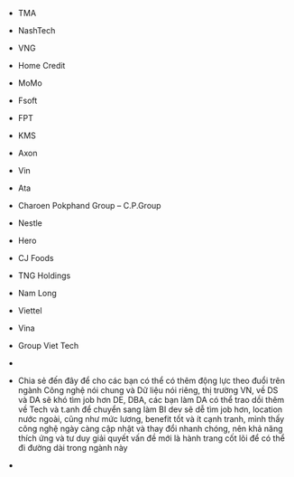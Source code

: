 -	TMA
-	NashTech
-	VNG
-	Home Credit
-	MoMo
-	Fsoft
-	FPT
-	KMS
-	Axon
-	Vin
-	Ata
-	Charoen Pokphand Group – C.P.Group
-	Nestle
-	Hero
-	CJ Foods
-	TNG Holdings
-	Nam Long
-	Viettel
-	Vina
-	Group Viet Tech
-	




-	Chia sẻ đến đây để cho các bạn có thể có thêm động lực theo đuổi trên ngành Công nghệ nói chung và Dữ liệu nói riêng, thị trường VN, về DS và DA sẽ khó tìm job hơn DE, DBA, các bạn làm DA có thể trao dồi thêm về Tech và t.anh để chuyển sang làm BI dev sẽ dễ tìm job hơn, location nước ngoài, cũng như mức lương, benefit tốt và ít cạnh tranh, mình thấy công nghệ ngày càng cập nhật và thay đổi nhanh chóng, nên khả năng thích ứng và tư duy giải quyết vấn đề mới là hành trang cốt lõi để có thể đi đường dài trong ngành này
-	
